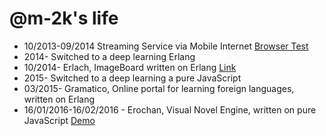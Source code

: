 @m-2k's life
===============

- 10/2013-09/2014 Streaming Service via Mobile Internet [Browser Test](https://vimeo.com/138392595)
- 2014- Switched to a deep learning Erlang
- 10/2014- Erlach, ImageBoard written on Erlang [Link](http://erlach.co)
- 2015- Switched to a deep learning a pure JavaScript
- 03/2015- Gramatico, Online portal for learning foreign languages, written on Erlang
- 16/01/2016-16/02/2016 - Erochan, Visual Novel Engine, written on pure JavaScript [Demo](http://m-2k.github.io/erochan)
